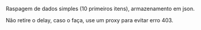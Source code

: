 Raspagem de dados simples (10 primeiros itens),
armazenamento em json.

Não retire o delay, caso o faça, use um proxy para evitar erro 403.

